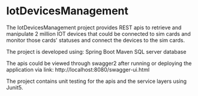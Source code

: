 # IotDevicesManagement
The IotDevicesManagement project provides REST apis to retrieve and manipulate 2 million IOT devices that could be connected to sim cards and monitor those cards' statuses and connect the devices to the sim cards.

The project is developed using:
Spring Boot
Maven
SQL server database

The apis could be viewed through swagger2 after running or deploying the application via link:
   http://localhost:8080/swagger-ui.html
   
The project contains unit testing for the apis and the service layers using Junit5.


